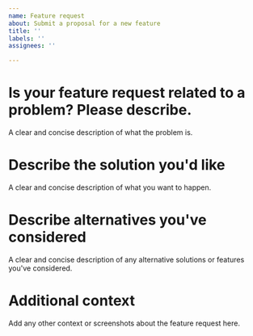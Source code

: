 ```yaml
---
name: Feature request
about: Submit a proposal for a new feature
title: ''
labels: ''
assignees: ''

---
```


# Is your feature request related to a problem? Please describe.
A clear and concise description of what the problem is. 

# Describe the solution you'd like
A clear and concise description of what you want to happen.

# Describe alternatives you've considered
A clear and concise description of any alternative solutions or features you've considered.

# Additional context
Add any other context or screenshots about the feature request here.
